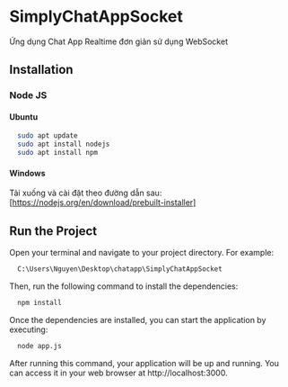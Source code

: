 # SimplyChatAppSocket

Ứng dụng Chat App Realtime đơn giản sử dụng WebSocket




## Installation
### Node JS


#### Ubuntu
```bash
  sudo apt update
  sudo apt install nodejs
  sudo apt install npm
```
#### Windows
Tải xuống và cài đặt theo đường dẫn sau: [https://nodejs.org/en/download/prebuilt-installer] 

## Run the Project
Open your terminal and navigate to your project directory. For example:
```bash
  C:\Users\Nguyen\Desktop\chatapp\SimplyChatAppSocket
```
Then, run the following command to install the dependencies:
```bash
  npm install
```
Once the dependencies are installed, you can start the application by executing:
```bash
  node app.js
```
After running this command, your application will be up and running. You can access it in your web browser at http://localhost:3000.
